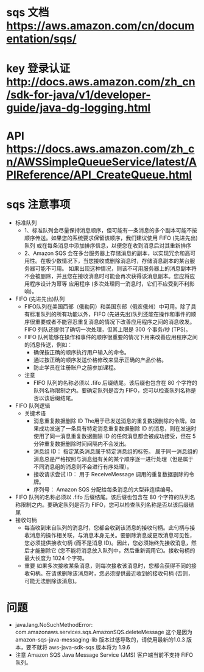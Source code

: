 # sqs 文档 https://aws.amazon.com/cn/documentation/sqs/
# key 登录认证 http://docs.aws.amazon.com/zh_cn/sdk-for-java/v1/developer-guide/java-dg-logging.html
# API https://docs.aws.amazon.com/zh_cn/AWSSimpleQueueService/latest/APIReference/API_CreateQueue.html
# sqs 注意事项
 - 标准队列
   - 1、标准队列会尽量保持消息顺序，但可能有一条消息的多个副本可能不按顺序传送。如果您的系统要求保留该顺序，我们建议使用 FIFO (先进先出)队列 或在每条消息中添加排序信息，以便您在收到消息后对其重新排序
   - 2、Amazon SQS 会在多台服务器上存储消息的副本，以实现冗余和高可用性。在极少数情况下，当您接收或删除消息时，存储消息副本的某台服务器可能不可用。
    如果出现这种情况，则该不可用服务器上的消息副本将不会被删除，并且您在接收消息时可能会再次获得该消息副本。您应将应用程序设计为幂等 应用程序 (多次处理同一消息时，它们不应受到不利影响)。
 - FIFO (先进先出)队列
   - FIFO队列在美国西部（俄勒冈）和美国东部（俄亥俄州）中可用。除了具有标准队列的所有功能以外，FIFO (先进先出)队列还能在操作和事件的顺序很重要或者不能容忍重复消息的情况下改善应用程序之间的消息收发。FIFO 列队还提供了确切一次处理，但其上限是 300 个事务/秒 (TPS)。
   - FIFO 队列能够在操作和事件的顺序很重要的情况下用来改善应用程序之间的消息传送，例如：
     - 确保按正确的顺序执行用户输入的命令。
     - 通过按正确的顺序发送价格修改来显示正确的产品价格。
     - 防止学员在注册账户之前参加课程。
   - 注意
     - FIFO 队列的名称必须以 .fifo 后缀结尾。该后缀也包含在 80 个字符的队列名称限制之内。要确定队列是否为 FIFO，您可以检查队列名称是否以该后缀结尾。
 - FIFO 队列逻辑
   - 关键术语
     - 消息重复数据删除 ID 
     The用于已发送消息的重复数据删除的令牌。如果成功发送了一条具有特定消息重复数据删除 ID 的消息，则在发送时使用了同一消息重复数据删除 ID 的任何消息都会被成功接受，但在 5 分钟重复数据删除时间间隔内不会发出。
     - 消息组 ID：
     指定某条消息属于特定消息组的标签。
     属于同一消息组的消息总是严格按照与消息组有关的某个顺序逐一进行处理（但是属于不同消息组的消息则不会进行有序处理）。
     - 接收请求尝试 ID：
     用于 ReceiveMessage 调用的重复数据删除的令牌。
     - 序列号：
     Amazon SQS 分配给每条消息的大型非连续编号。
 - FIFO 队列的名称必须以 .fifo 后缀结尾。该后缀也包含在 80 个字符的队列名称限制之内。要确定队列是否为 FIFO，您可以检查队列名称是否以该后缀结尾
 - 接收句柄
   - 每当收到来自队列的消息时，您都会收到该消息的接收句柄。此句柄与接收消息的操作相关联，与消息本身无关。要删除消息或更改消息可见性，您必须提供接收句柄 (而不是消息 ID)。因此，您必须始终先接收消息，然后才能删除它 (您不能将消息放入队列中，然后重新调用它)。接收句柄的最大长度为 1024 个字符。
   - 重要
   如果多次接收某条消息，则每次接收该消息时，您都会获得不同的接收句柄。在请求删除该消息时，您必须提供最近收到的接收句柄 (否则，可能无法删除该消息)。
     
# 问题
 - java.lang.NoSuchMethodError: com.amazonaws.services.sqs.AmazonSQS.deleteMessage 
  这个是因为amazon-sqs-java-messaging-lib 版本过低导致的，请使用最新的1.0.3 版本，要不就将
  aws-java-sdk-sqs 版本将为 1.9.6
- 注意
  Amazon SQS Java Message Service (JMS) 客户端当前不支持 FIFO 队列。
